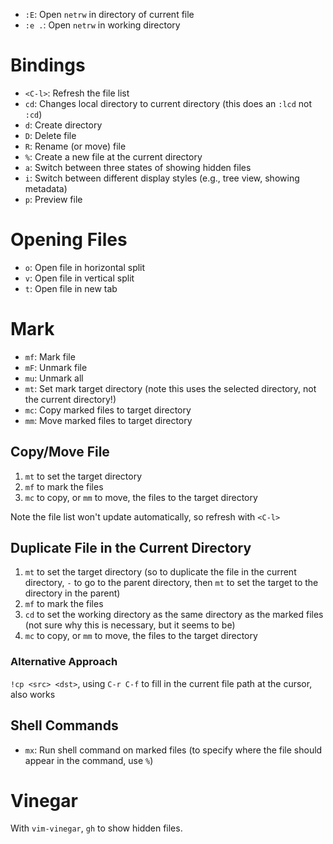 - `:E`: Open `netrw` in directory of current file
- `:e .`: Open `netrw` in working directory

# Bindings

- `<C-l>`: Refresh the file list
- `cd`: Changes local directory to current directory (this does an `:lcd` not `:cd`)
- `d`: Create directory
- `D`: Delete file
- `R`: Rename (or move) file
- `%`: Create a new file at the current directory
- `a`: Switch between three states of showing hidden files
- `i`: Switch between different display styles (e.g., tree view, showing metadata)
- `p`: Preview file

# Opening Files

- `o`: Open file in horizontal split
- `v`: Open file in vertical split
- `t`: Open file in new tab

# Mark

- `mf`: Mark file
- `mF`: Unmark file
- `mu`: Unmark all
- `mt`: Set mark target directory (note this uses the selected directory, not the current directory!)
- `mc`: Copy marked files to target directory
- `mm`: Move marked files to target directory

## Copy/Move File

1. `mt` to set the target directory
2. `mf` to mark the files
3. `mc` to copy, or `mm` to move, the files to the target directory

Note the file list won't update automatically, so refresh with `<C-l>`

## Duplicate File in the Current Directory

1. `mt` to set the target directory (so to duplicate the file in the current directory, `-` to go to the parent directory, then `mt` to set the target to the directory in the parent)
2. `mf` to mark the files
3. `cd` to set the working directory as the same directory as the marked files (not sure why this is necessary, but it seems to be)
4. `mc` to copy, or `mm` to move, the files to the target directory

### Alternative Approach

`!cp <src> <dst>`, using `C-r C-f` to fill in the current file path at the cursor, also works

## Shell Commands

- `mx`: Run shell command on marked files (to specify where the file should appear in the command, use `%`)

# Vinegar

With `vim-vinegar`, `gh` to show hidden files.
